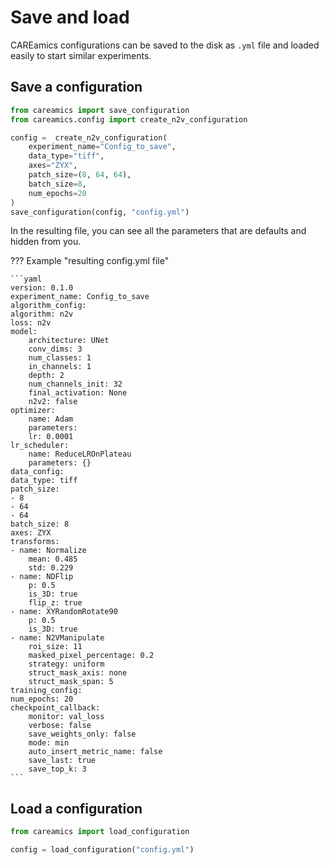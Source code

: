 # Save and load

CAREamics configurations can be saved to the disk as `.yml` file and loaded easily to
start similar experiments.

## Save a configuration

```python title="Save a configuration"
from careamics import save_configuration
from careamics.config import create_n2v_configuration

config =  create_n2v_configuration(
    experiment_name="Config_to_save",
    data_type="tiff",
    axes="ZYX",
    patch_size=(8, 64, 64),
    batch_size=8,
    num_epochs=20
)
save_configuration(config, "config.yml")
```

In the resulting file, you can see all the parameters that are defaults and hidden
from you.

??? Example "resulting config.yml file"

    ```yaml
    version: 0.1.0
    experiment_name: Config_to_save
    algorithm_config:
    algorithm: n2v
    loss: n2v
    model:
        architecture: UNet
        conv_dims: 3
        num_classes: 1
        in_channels: 1
        depth: 2
        num_channels_init: 32
        final_activation: None
        n2v2: false
    optimizer:
        name: Adam
        parameters:
        lr: 0.0001
    lr_scheduler:
        name: ReduceLROnPlateau
        parameters: {}
    data_config:
    data_type: tiff
    patch_size:
    - 8
    - 64
    - 64
    batch_size: 8
    axes: ZYX
    transforms:
    - name: Normalize
        mean: 0.485
        std: 0.229
    - name: NDFlip
        p: 0.5
        is_3D: true
        flip_z: true
    - name: XYRandomRotate90
        p: 0.5
        is_3D: true
    - name: N2VManipulate
        roi_size: 11
        masked_pixel_percentage: 0.2
        strategy: uniform
        struct_mask_axis: none
        struct_mask_span: 5
    training_config:
    num_epochs: 20
    checkpoint_callback:
        monitor: val_loss
        verbose: false
        save_weights_only: false
        mode: min
        auto_insert_metric_name: false
        save_last: true
        save_top_k: 3
    ```

## Load a configuration

```python title="Load a configuration"
from careamics import load_configuration

config = load_configuration("config.yml")
```
